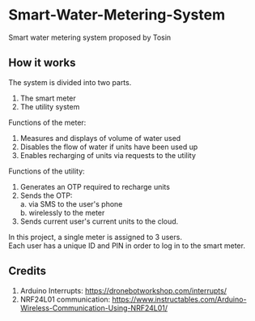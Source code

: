 # Smart-Water-Metering-System
Smart water metering system proposed by Tosin

## How it works  
The system is divided into two parts.  
1. The smart meter  
2. The utility system  

Functions of the meter:  
1. Measures and displays of volume of water used  
2. Disables the flow of water if units have been used up  
3. Enables recharging of units via requests to the utility    

Functions of the utility:  
1. Generates an OTP required to recharge units   
2. Sends the OTP:  
	a. via SMS to the user's phone   
	b. wirelessly to the meter  
3. Sends current user's current units to the cloud.  

In this project, a single meter is assigned to 3 users.  
Each user has a unique ID and PIN in order to log in to the smart meter.  

## Credits  
1. Arduino Interrupts: https://dronebotworkshop.com/interrupts/   
2. NRF24L01 communication: https://www.instructables.com/Arduino-Wireless-Communication-Using-NRF24L01/   